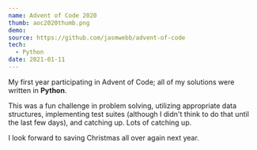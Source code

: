 ```yaml
---
name: Advent of Code 2020
thumb: aoc2020thumb.png
demo:
source: https://github.com/jasmwebb/advent-of-code
tech: 
  - Python
date: 2021-01-11
---
```


My first year participating in Advent of Code; all of my solutions were written in **Python**.

This was a fun challenge in problem solving, utilizing appropriate data structures, implementing test suites (although I didn't think to do that until the last few days), and catching up. Lots of catching up.

I look forward to saving Christmas all over again next year.
